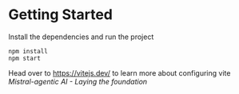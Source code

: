 # Getting Started
Install the dependencies and run the project
```
npm install
npm start
```

Head over to https://vitejs.dev/ to learn more about configuring vite
<br>
<i>Mistral-agentic AI - Laying the foundation</i>
